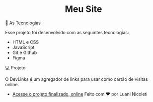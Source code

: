 <h1 align="center"> Meu Site </h1>


🚀 As Tecnologias

Esse projeto foi desenvolvido com as seguintes tecnologias:

- HTML e CSS
- JavaScript
- Git e Github
- Figma

💻 Projeto

O DevLinks é um agregador de links para usar como cartão de visitas online.

- [Acesse o projeto finalizado, online](https://luaninicoleti.github.io/PROJETO/Index.html)
Feito com ♥ por Luani Nicoleti



